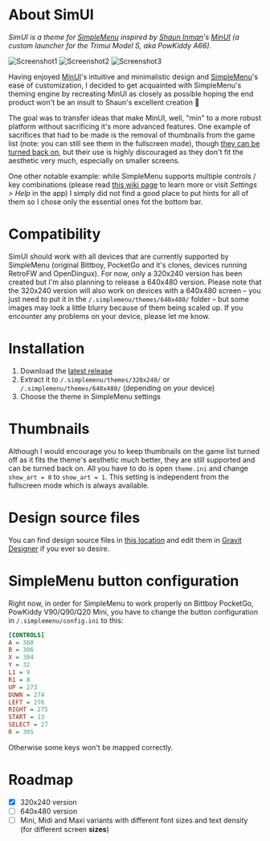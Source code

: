 # About SimUI
*SimUI is a theme for [SimpleMenu](https://github.com/fgl82/simplemenu) inspired by [Shaun Inman](https://github.com/shauninman)'s [MinUI](https://github.com/shauninman/MinUI) (a custom launcher for the Trimui Model S, aka PowKiddy A66).*

![Screenshot1](https://user-images.githubusercontent.com/6025373/129362366-40c913d5-e0f9-49bf-b3da-700c4e6629c6.png)
![Screenshot2](https://user-images.githubusercontent.com/6025373/129362371-e078166d-bcc1-43fa-b2f8-4bfc9bbb1ace.png)
![Screenshot3](https://user-images.githubusercontent.com/6025373/129362373-2cea8d41-87aa-49e1-8317-1281fe556a41.png)

Having enjoyed [MinUI](https://github.com/shauninman/MinUI)'s intuitive and minimalistic design and [SimpleMenu](https://github.com/fgl82/simplemenu)'s ease of customization, I decided to get acquainted with SimpleMenu's theming engine by recreating MinUI as closely as possible hoping the end product won't be an insult to Shaun's excellent creation 🙂

The goal was to transfer ideas that make MinUI, well, "min" to a more robust platform without sacrificing it's more advanced features. One example of sacrifices that had to be made is the removal of thumbnails from the game list (note: you can still see them in the fullscreen mode), though [they can be turned back on](#thumbnails), but their use is highly discouraged as they don't fit the aesthetic very much, especially on smaller screens.

One other notable example: while SimpleMenu supports multiple controls / key combinations (please read [this wiki page](https://github.com/fgl82/simplemenu/wiki/3.-Controls) to learn more or visit *Settings > Help* in the app) I simply did not find a good place to put hints for all of them so I chose only the essential ones fot the bottom bar.

# Compatibility
SimUI should work with all devices that are currently supported by SimpleMenu (original Bittboy, PocketGo and it's clones, devices running RetroFW and OpenDingux). For now, only a 320x240 version has been created but I'm also planning to release a 640x480 version. Please note that the 320x240 version will also work on devices with a 640x480 screen – you just need to put it in the `/.simplemenu/themes/640x480/` folder – but some images may look a little blurry because of them being scaled up. If you encounter any problems on your device, please let me know.

# Installation
1. Download the [latest release](https://github.com/dkodr/SimUI/releases/latest)
2. Extract it to `/.simplemenu/themes/320x240/` or `/.simplemenu/themes/640x480/` (depending on your device)
3. Choose the theme in SimpleMenu settings

# Thumbnails
Although I would encourage you to keep thumbnails on the game list turned off as it fits the theme's aesthetic much better, they are still supported and can be turned back on. All you have to do is open `theme.ini` and change `show_art = 0` to `show_art = 1`. This setting is independent from the fullscreen mode which is always available.

# Design source files
You can find design source files in [this location](https://github.com/dkodr/SimUI/tree/main/art) and edit them in [Gravit Designer](http://designer.io/) if you ever so desire.

# SimpleMenu button configuration
Right now, in order for SimpleMenu to work properly on Bittboy PocketGo, PowKiddy V90/Q90/Q20 Mini, you have to change the button configuration in `/.simplemenu/config.ini` to this:

```ini
[CONTROLS]
A = 308
B = 306
X = 304
Y = 32
L1 = 9
R1 = 8
UP = 273
DOWN = 274
LEFT = 276
RIGHT = 275
START = 13
SELECT = 27
R = 305
```

Otherwise some keys won't be mapped correctly.

# Roadmap
- [X] 320x240 version
- [ ] 640x480 version
- [ ] Mini, Midi and Maxi variants with different font sizes and text density (for different screen **sizes**)

